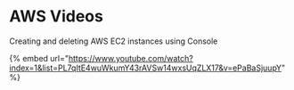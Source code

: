 # AWS Videos

Creating and deleting AWS EC2 instances using Console

{% embed url="https://www.youtube.com/watch?index=1&list=PL7qItE4wuWkumY43rAVSw14wxsUqZLX17&v=ePaBaSjuupY" %}
